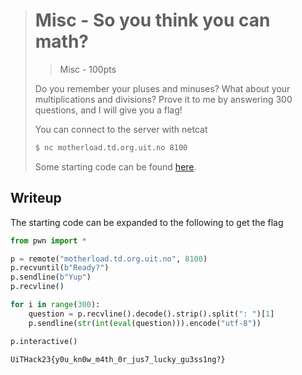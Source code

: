 > # Misc - So you think you can math?
> > Misc - 100pts
>
> Do you remember your pluses and minuses? What about your multiplications and divisions?
> Prove it to me by answering 300 questions, and I will give you a flag!
>
> You can connect to the server with netcat
> ```bash
> $ nc motherload.td.org.uit.no 8100
> ```
> Some starting code can be found [here](src/solve.py).

## Writeup
The starting code can be expanded to the following to get the flag

```python
from pwn import *

p = remote("motherload.td.org.uit.no", 8100)
p.recvuntil(b"Ready?")
p.sendline(b"Yup")
p.recvline()

for i in range(300):
    question = p.recvline().decode().strip().split(": ")[1]
    p.sendline(str(int(eval(question))).encode("utf-8"))

p.interactive()
```
```
UiTHack23{y0u_kn0w_m4th_0r_jus7_lucky_gu3ss1ng?}
```
